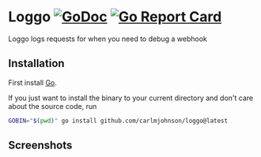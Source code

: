 # Loggo [![GoDoc](https://godoc.org/github.com/carlmjohnson/loggo?status.svg)](https://godoc.org/github.com/carlmjohnson/loggo) [![Go Report Card](https://goreportcard.com/badge/github.com/carlmjohnson/loggo)](https://goreportcard.com/report/github.com/carlmjohnson/loggo)

Loggo logs requests for when you need to debug a webhook

## Installation

First install [Go](http://golang.org).

If you just want to install the binary to your current directory and don't care about the source code, run

```bash
GOBIN="$(pwd)" go install github.com/carlmjohnson/loggo@latest
```

## Screenshots

```
```
